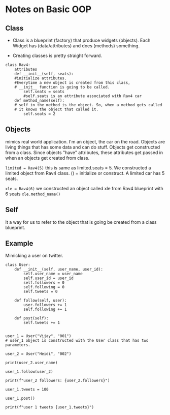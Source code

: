 # Notes on Basic OOP 
## Class
* Class is a blueprint (factory) that produce widgets (objects). Each Widget has (data/attributes) and does (methods)
something.

* Creating classes is pretty straight forward.

```
class Rav4:
    attributes
    def __init__(self, seats):
    #initialize attributes. 
    #Everytime a new object is created from this class, 
    # __init__ function is going to be called.
        self.seats = seats 
        #self.seats is an attribute associated with Rav4 car
    def method_name(self):
    # self in the method is the object. So, when a method gets called
    # it knows the object that called it. 
        self.seats = 2
```

## Objects
mimics real world application. I'm an object, the car on the road. Objects are
living things that has some data and can do stuff. Objects get constructed 
from a class. Since objects "have" attributes, these attributes get passed in
when an objects get created from class. 

```limited = Rav4(5)``` 
this is same as limited.seats = 5. We constructed a limited object from Rav4 class. () = initialize or construct. A limited car has 5 seats.

```xle = Rav4(6)``` 
we constructed an object called xle from Rav4 blueprint with 6 seats
```xle.method_name()```

## Self
It a way for us to refer to the object that is going be 
created from a class blueprint. 

## Example 
Mimicking a user on twitter. 

```
class User:
    def __init__(self, user_name, user_id):
        self.user_name = user_name
        self.user_id = user_id
        self.followers = 0
        self.following = 0
        self.tweets = 0

    def follow(self, user):
        user.followers += 1
        self.following += 1

    def post(self):
        self.tweets += 1


user_1 = User("Vijay", "001")
# user_1 object is constructed with the User class that has two parameters.

user_2 = User("Heidi", "002")

print(user_2.user_name)

user_1.follow(user_2)

print(f"user_2 followers: {user_2.followers}")

user_1.tweets = 100

user_1.post()

print(f"user 1 tweets {user_1.tweets}")




```
